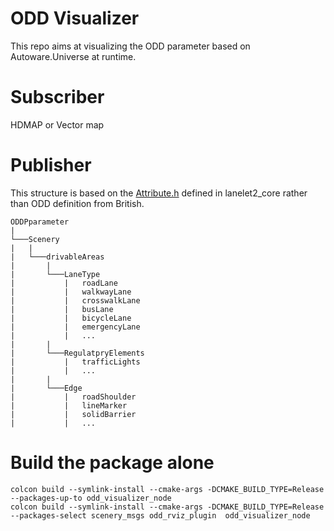 # ODD Visualizer
This repo aims at visualizing the ODD parameter based on Autoware.Universe at runtime.

# Subscriber
HDMAP or Vector map

# Publisher
This structure is based on the [Attribute.h](../../../../../opt/ros/galactic/include/lanelet2_core/Attribute.h#L336) defined in lanelet2_core rather than ODD definition from British.
```
ODDPparameter
|
└───Scenery
|   |
|   └───drivableAreas
|       |
|       └───LaneType
|           |   roadLane
|           |   walkwayLane
|           |   crosswalkLane
|           |   busLane
|           |   bicycleLane
|           |   emergencyLane
|           |   ...
|       |
|       └───RegulatpryElements
|           |   trafficLights
|           |   ...
|       |
|       └───Edge
|           |   roadShoulder
|           |   lineMarker
|           |   solidBarrier
|           |   ...
```

# Build the package alone
```shell
colcon build --symlink-install --cmake-args -DCMAKE_BUILD_TYPE=Release --packages-up-to odd_visualizer_node
colcon build --symlink-install --cmake-args -DCMAKE_BUILD_TYPE=Release --packages-select scenery_msgs odd_rviz_plugin  odd_visualizer_node

```